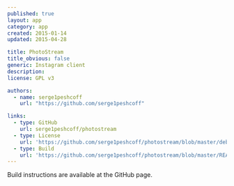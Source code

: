 ```yaml
---
published: true
layout: app
category: app
created: 2015-01-14
updated: 2015-04-28

title: PhotoStream
title_obvious: false
generic: Instagram client
description:
license: GPL v3

authors:
  - name: serge1peshcoff
    url: "https://github.com/serge1peshcoff"

links:
  - type: GitHub
    url: serge1peshcoff/photostream
  - type: License
    url: 'https://github.com/serge1peshcoff/photostream/blob/master/debian/copyright'
  - type: Build
    url: 'https://github.com/serge1peshcoff/photostream/blob/master/README.md'
---
```


Build instructions are available at the GitHub page.